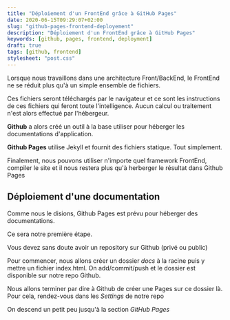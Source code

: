 ```yaml
---
title: "Déploiement d'un FrontEnd grâce à GitHub Pages"
date: 2020-06-15T09:29:07+02:00
slug: "github-pages-frontend-deployement"
description: "Déploiement d'un FrontEnd grâce à GitHub Pages"
keywords: [github, pages, frontend, deployment]
draft: true
tags: [github, frontend]
stylesheet: "post.css"
---
```


Lorsque nous travaillons dans une architecture Front/BackEnd, le FrontEnd ne se réduit plus qu'à un simple ensemble de fichiers.

Ces fichiers seront téléchargés par le navigateur et ce sont les instructions de ces fichiers qui feront toute l'intelligence.
Aucun calcul ou traitement n'est alors effectué par l'hébergeur.

**Github** a alors créé un outil à la base utiliser pour héberger les documentations d'application.

**Github Pages** utilise Jekyll et fournit des fichiers statique. Tout simplement.

Finalement, nous pouvons utiliser n'importe quel framework FrontEnd, compiler le site et il nous restera plus qu'à herberger le résultat dans Github Pages

## Déploiement d'une documentation
Comme nous le disions, Github Pages est prévu pour héberger des documentations.

Ce sera notre première étape.

Vous devez sans doute avoir un repository sur Github (privé ou public)

Pour commencer, nous allons créer un dossier _docs_ à la racine puis y mettre un fichier index.html.
On add/commit/push et le dossier est disponible sur notre repo Github.

Nous allons terminer par dire à Github de créer une Pages sur ce dossier là.
Pour cela, rendez-vous dans les _Settings_ de notre repo

On descend un petit peu jusqu'à la section _GitHub Pages_
